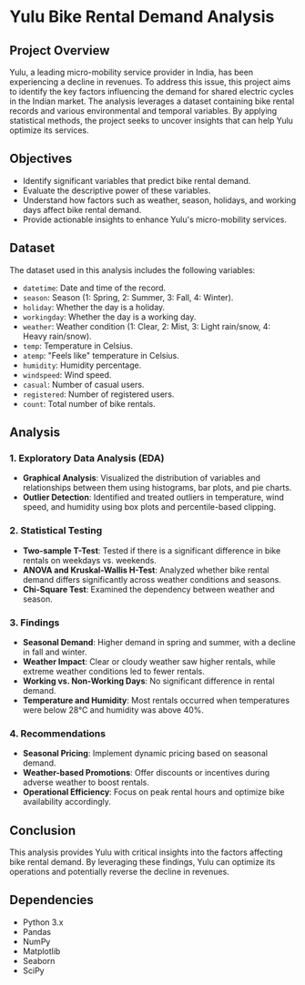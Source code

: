 # Yulu Bike Rental Demand Analysis

## Project Overview

Yulu, a leading micro-mobility service provider in India, has been experiencing a decline in revenues. To address this issue, this project aims to identify the key factors influencing the demand for shared electric cycles in the Indian market. The analysis leverages a dataset containing bike rental records and various environmental and temporal variables. By applying statistical methods, the project seeks to uncover insights that can help Yulu optimize its services.

## Objectives

- Identify significant variables that predict bike rental demand.
- Evaluate the descriptive power of these variables.
- Understand how factors such as weather, season, holidays, and working days affect bike rental demand.
- Provide actionable insights to enhance Yulu's micro-mobility services.

## Dataset

The dataset used in this analysis includes the following variables:

- `datetime`: Date and time of the record.
- `season`: Season (1: Spring, 2: Summer, 3: Fall, 4: Winter).
- `holiday`: Whether the day is a holiday.
- `workingday`: Whether the day is a working day.
- `weather`: Weather condition (1: Clear, 2: Mist, 3: Light rain/snow, 4: Heavy rain/snow).
- `temp`: Temperature in Celsius.
- `atemp`: "Feels like" temperature in Celsius.
- `humidity`: Humidity percentage.
- `windspeed`: Wind speed.
- `casual`: Number of casual users.
- `registered`: Number of registered users.
- `count`: Total number of bike rentals.

## Analysis

### 1. Exploratory Data Analysis (EDA)
- **Graphical Analysis**: Visualized the distribution of variables and relationships between them using histograms, bar plots, and pie charts.
- **Outlier Detection**: Identified and treated outliers in temperature, wind speed, and humidity using box plots and percentile-based clipping.

### 2. Statistical Testing
- **Two-sample T-Test**: Tested if there is a significant difference in bike rentals on weekdays vs. weekends.
- **ANOVA and Kruskal-Wallis H-Test**: Analyzed whether bike rental demand differs significantly across weather conditions and seasons.
- **Chi-Square Test**: Examined the dependency between weather and season.

### 3. Findings
- **Seasonal Demand**: Higher demand in spring and summer, with a decline in fall and winter.
- **Weather Impact**: Clear or cloudy weather saw higher rentals, while extreme weather conditions led to fewer rentals.
- **Working vs. Non-Working Days**: No significant difference in rental demand.
- **Temperature and Humidity**: Most rentals occurred when temperatures were below 28°C and humidity was above 40%.

### 4. Recommendations
- **Seasonal Pricing**: Implement dynamic pricing based on seasonal demand.
- **Weather-based Promotions**: Offer discounts or incentives during adverse weather to boost rentals.
- **Operational Efficiency**: Focus on peak rental hours and optimize bike availability accordingly.

## Conclusion

This analysis provides Yulu with critical insights into the factors affecting bike rental demand. By leveraging these findings, Yulu can optimize its operations and potentially reverse the decline in revenues.

## Dependencies

- Python 3.x
- Pandas
- NumPy
- Matplotlib
- Seaborn
- SciPy
